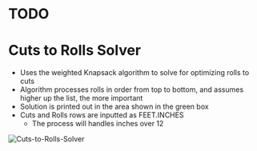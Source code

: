 # TODO
# Cuts to Rolls Solver
- Uses the weighted Knapsack algorithm to solve for optimizing rolls to cuts
- Algorithm processes rolls in order from top to bottom, and assumes higher up the list, the more important
- Solution is printed out in the area shown in the green box
- Cuts and Rolls rows are inputted as FEET.INCHES
    - The process will handles inches over 12

![Cuts-to-Rolls-Solver](/cuts-to-rolls-solver/Cuts-to-Rolls-Solver.png)

